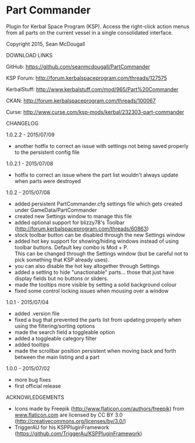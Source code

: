 # Part Commander
Plugin for Kerbal Space Program (KSP).  Access the right-click action menus from all parts on the current vessel in a single consolidated interface.

Copyright 2015, Sean McDougall

DOWNLOAD LINKS

GitHub: https://github.com/seanmcdougall/PartCommander

KSP Forum: http://forum.kerbalspaceprogram.com/threads/127575

KerbalStuff: http://www.kerbalstuff.com/mod/965/Part%20Commander

CKAN: http://forum.kerbalspaceprogram.com/threads/100067

Curse: http://www.curse.com/ksp-mods/kerbal/232303-part-commander

CHANGELOG

1.0.2.2 - 2015/07/09
- another hotfix to correct an issue with settings not being saved properly to the persistent config file

1.0.2.1 - 2015/07/08
- hotfix to correct an issue where the part list wouldn't always update when parts were destroyed

1.0.2 - 2015/07/08
- added persistent PartCommander.cfg settings file which gets created under GameData/PartCommander
- created new Settings window to manage this file
- added optional support for blizzy78's Toolbar (http://forum.kerbalspaceprogram.com/threads/60863)
- stock toolbar button can be disabled through the new Settings window
- added hot key support for showing/hiding windows instead of using toolbar buttons.  Default key combo is Mod + P.  
  This can be changed through the Settings window (but be careful not to pick something that KSP already uses).
- you can also disable the hot key altogether through Settings
- added a setting to hide "unactionable" parts... those that just have display fields but no buttons or sliders.
- made the tooltips more visible by setting a solid background colour
- fixed some control locking issues when mousing over a window

1.0.1 - 2015/07/04
- added .version file
- fixed a bug that prevented the parts list from updating properly when using the filtering/sorting options
- made the search field a toggleable option
- added a toggleable category filter
- added tooltips
- made the scrollbar position persistent when moving back and forth between the main listing and a part

1.0.0 - 2015/07/02
- more bug fixes
- first official release

ACKNOWLEDGEMENTS
- Icons made by Freepik (http://www.flaticon.com/authors/freepik) from www.flaticon.com are licensed by CC BY 3.0 (http://creativecommons.org/licenses/by/3.0/)
- TriggerAU for his KSPPluginFramework (https://github.com/TriggerAu/KSPPluginFramework)
